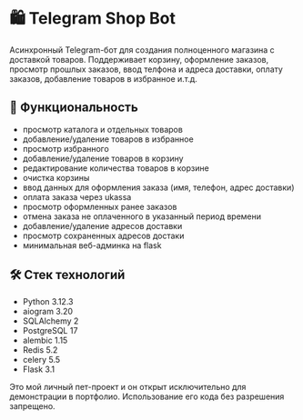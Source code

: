 # 🛍️ Telegram Shop Bot

Асинхронный Telegram-бот для создания полноценного магазина с доставкой товаров. 
Поддерживает корзину, оформление заказов, просмотр прошлых заказов, ввод телфона и адреса доставки, оплату заказов, добавление товаров в избранное и.т.д.

## 🚀 Функциональность
- просмотр каталога и отдельных товаров
- добавление/удаление товаров в избранное
- просмотр избранного
- добавление/удаление товаров в корзину
- редактирование количества товаров в корзине
- очистка корзины
- ввод данных для оформления заказа (имя, телефон, адрес доставки)
- оплата заказа через ukassa
- просмотр оформленных ранее заказов
- отмена заказа не оплаченного в указанный период времени
- добавление/удаление адресов доставки
- просмотр сохраненных адресов достаки
- минимальная веб-админка на flask

## 🛠️ Стек технологий
- Python 3.12.3
- aiogram 3.20
- SQLAlchemy 2
- PostgreSQL 17
- alembic 1.15
- Redis 5.2
- celery 5.5
- Flask 3.1

Это мой личный пет-проект и он открыт исключительно для демонстрации в портфолио. Использование его кода без разрешения запрещено.
